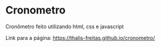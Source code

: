 # Cronometro

Cronômetro feito utilizando html, css e javascript

Link para a página: https://thalis-freitas.github.io/cronometro/
